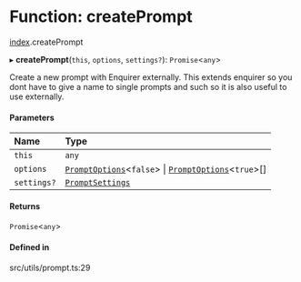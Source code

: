 # Function: createPrompt

[index](../modules/index.md).createPrompt

▸ **createPrompt**(`this`, `options`, `settings?`): `Promise`<`any`\>

Create a new prompt with Enquirer externally.
This extends enquirer so you dont have to give a name to single prompts and such so it is also
useful to use externally.

#### Parameters

| Name | Type |
| :------ | :------ |
| `this` | `any` |
| `options` | [`PromptOptions`](../types/index.PromptOptions.md)<``false``\> \| [`PromptOptions`](../types/index.PromptOptions.md)<``true``\>[] |
| `settings?` | [`PromptSettings`](../interfaces/index.PromptSettings.md) |

#### Returns

`Promise`<`any`\>

#### Defined in

src/utils/prompt.ts:29
